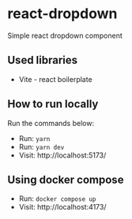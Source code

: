 # react-dropdown

Simple react dropdown component

## Used libraries

- Vite - react boilerplate

## How to run locally

Run the commands below:

- Run: `yarn`
- Run: `yarn dev`
- Visit: http://localhost:5173/

## Using docker compose

- Run: `docker compose up`
- Visit: http://localhost:4173/
